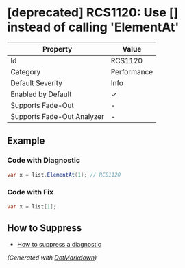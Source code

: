 # \[deprecated\] RCS1120: Use \[\] instead of calling 'ElementAt'

| Property                    | Value       |
| --------------------------- | ----------- |
| Id                          | RCS1120     |
| Category                    | Performance |
| Default Severity            | Info        |
| Enabled by Default          | &#x2713;    |
| Supports Fade\-Out          | \-          |
| Supports Fade\-Out Analyzer | \-          |

## Example

### Code with Diagnostic

```csharp
var x = list.ElementAt(1); // RCS1120
```

### Code with Fix

```csharp
var x = list[1];
```

## How to Suppress

* [How to suppress a diagnostic](../HowToConfigureAnalyzers.md#how-to-suppress-a-diagnostic)

*\(Generated with [DotMarkdown](http://github.com/JosefPihrt/DotMarkdown)\)*